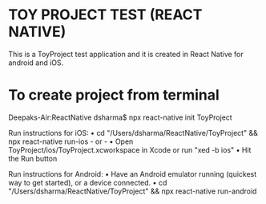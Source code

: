 # TOY PROJECT TEST (REACT NATIVE)

This is a ToyProject test application and it is created in React Native for android and iOS.

# To create project from terminal

Deepaks-Air:ReactNative dsharma$ npx react-native init ToyProject

  Run instructions for iOS:
    • cd "/Users/dsharma/ReactNative/ToyProject" && npx react-native run-ios
    - or -
    • Open ToyProject/ios/ToyProject.xcworkspace in Xcode or run "xed -b ios"
    • Hit the Run button

  Run instructions for Android:
    • Have an Android emulator running (quickest way to get started), or a device connected.
    • cd "/Users/dsharma/ReactNative/ToyProject" && npx react-native run-android